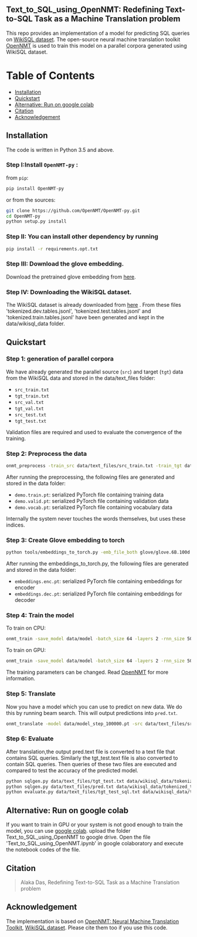 ## Text_to_SQL_using_OpenNMT: Redefining Text-to-SQL Task as a Machine Translation problem
This repo provides an implementation of a model for predicting SQL queries on [WikiSQL dataset](https://github.com/salesforce/WikiSQL). 
The open-source neural machine translation toolkit [OpenNMT](http://opennmt.net/) is used to train this model on a parallel corpora generated using WikiSQL dataset.

Table of Contents
=================
  * [Installation](#Installation)
  * [Quickstart](#quickstart)
  * [Alternative: Run on google colab](#alternative-run-on-google-colab)
  * [Citation](#citation)
  * [Acknowledgement](#Acknowledgement)


## Installation
The code is written in Python 3.5 and above.

### Step I:Install `OpenNMT-py` :

from `pip`:
```bash
pip install OpenNMT-py
```

or from the sources:
```bash
git clone https://github.com/OpenNMT/OpenNMT-py.git
cd OpenNMT-py
python setup.py install
```
### Step II: You can install other dependency by running 
```bash
pip install -r requirements.opt.txt

```

### Step III: Download the glove embedding.
Download the pretrained glove embedding from [here](https://github.com/stanfordnlp/GloVe).

### Step IV: Downloading the WikiSQL dataset.
The WikiSQL dataset is already downloaded from [here](https://github.com/salesforce/WikiSQL) .
From these files 'tokenized.dev.tables.jsonl', 'tokenized.test.tables.jsonl' and 'tokenized.train.tables.jsonl' have been generated and kept in the data/wikisql_data folder.

## Quickstart

### Step 1: generation of parallel corpora

We have already generated the parallel source (`src`) and target (`tgt`) data from the WikiSQL data and stored in the data/text_files folder:
* `src_train.txt`
* `tgt_train.txt`
* `src_val.txt`
* `tgt_val.txt`
* `src_test.txt`
* `tgt_test.txt`

Validation files are required and used to evaluate the convergence of the training. 


### Step 2: Preprocess the data

```bash
onmt_preprocess -train_src data/text_files/src_train.txt -train_tgt data/text_files/tgt_train.txt -valid_src data/text_files/src_dev.txt -valid_tgt data/text_files/tgt_dev.txt -save_data data/demo
```

After running the preprocessing, the following files are generated and stored in the data folder:

* `demo.train.pt`: serialized PyTorch file containing training data
* `demo.valid.pt`: serialized PyTorch file containing validation data
* `demo.vocab.pt`: serialized PyTorch file containing vocabulary data

Internally the system never touches the words themselves, but uses these indices.

### Step 3: Create Glove embedding to torch 

```bash 
python tools/embeddings_to_torch.py -emb_file_both glove/glove.6B.100d.txt -dict_file venv/demo.vocab.pt -output_file data/embeddings
```

After running the embeddings_to_torch.py, the following files are generated and stored in the data folder:

* `embeddings.enc.pt`: serialized PyTorch file containing embeddings for encoder
* `embeddings.dec.pt`: serialized PyTorch file containing embeddings for decoder
### Step 4: Train the model

To train on CPU:

```bash
onmt_train -save_model data/model -batch_size 64 -layers 2 -rnn_size 500 -word_vec_size 500 -pre_word_vecs_enc data/embeddings.enc.pt -pre_word_vecs_dec data/embeddings.dec.pt -data data -world_size 1 -save_checkpoint_steps 10000 -report_every 5000   
```

To train on GPU:

```bash
onmt_train -save_model data/model -batch_size 64 -layers 2 -rnn_size 500 -word_vec_size 500 -pre_word_vecs_enc data/embeddings.enc.pt -pre_word_vecs_dec data/embeddings.dec.pt -data data -world_size 1 -gpu_ranks 0 -save_checkpoint_steps 10000 -report_every 5000 
```
The training parameters can be changed. Read [OpenNMT](http://opennmt.net/) for more information.

### Step 5: Translate
Now you have a model which you can use to predict on new data. We do this by running beam search. This will output predictions into `pred.txt`.

```bash
onmt_translate -model data/model_step_100000.pt -src data/text_files/src_test.txt -tgt data/text_files/tgt_test.txt -output data/text_files/pred.txt
```

### Step 6: Evaluate
After translation,the output pred.text file is converted to a text file that contains SQL queries. Similarly the tgt_test.text file is also converted to contain SQL queries.
Then queries of these two files are executed and compared to test the accuracy of the predicted model.

```bash
python sqlgen.py data/text_files/tgt_test.txt data/wikisql_data/tokenized_test.tables.jsonl data/text_files/tgt_test_sql.txt
python sqlgen.py data/text_files/pred.txt data/wikisql_data/tokenized_test.tables.jsonl data/text_files/pred_sql.txt
python evaluate.py data/text_files/tgt_test_sql.txt data/wikisql_data/test.db data/text_files/pred_sql.txt
```

## Alternative: Run on google colab
If you want to train in GPU or your system is not good enough to train the model, you can use [google colab](https://colab.research.google.com/notebooks/intro.ipynb).
upload the folder Text_to_SQL_using_OpenNMT to google drive. Open the file 'Text_to_SQL_using_OpenNMT.ipynb' in google colaboratory and execute the notebook codes of the file.

## Citation

> Alaka Das, Redefining Text-to-SQL Task as a Machine Translation problem

## Acknowledgement

The implementation is based on 
[OpenNMT: Neural Machine Translation Toolkit](https://arxiv.org/pdf/1805.11462), 
[WikiSQL dataset](https://github.com/salesforce/WikiSQL). 
Please cite them too if you use this code.

